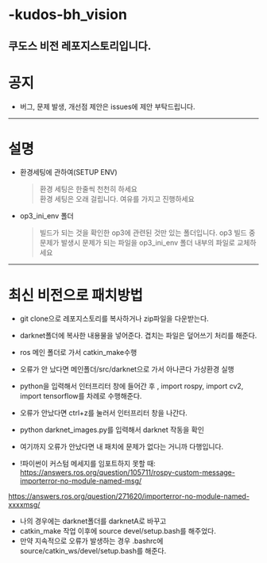 # -kudos-bh_vision
쿠도스 비전 레포지스토리입니다.
---

# 공지
 - 버그, 문제 발생, 개선점 제안은 issues에 제안 부탁드립니다.

---

# 설명
- 환경세팅에 관하여(SETUP ENV)
  >환경 세팅은 한줄씩 천천히 하세요  
  >환경 세팅은 오래 걸립니다. 여유를 가지고 진행하세요  

- op3_ini_env 폴더
  >빌드가 되는 것을 확인한 op3에 관련된 것만 있는 폴더입니다.
  >op3 빌드 중 문제가 발생시 문제가 되는 파일을 op3_ini_env 폴더 내부의 파일로 교체하세요

---

# 최신 비전으로 패치방법
- git clone으로 레포지스토리를 복사하거나 zip파일을 다운받는다.
- darknet폴더에 복사한 내용물을 넣어준다. 겹치는 파일은 덮어쓰기 처리를 해준다.
- ros 메인 폴더로 가서 catkin_make수행
- 오류가 안 났다면 메인폴더/src/darknet으로 가서 아나콘다 가상환경 실행
- python을 입력해서 인터프리터 창에 들어간 후 , import rospy, import cv2, import tensorflow를 차례로 수행해준다.
- 오류가 안났다면 ctrl+z를 눌러서 인터프리터 창을 나간다.
- python darknet_images.py를 입력해서 darknet 작동을 확인
- 여기까지 오류가 안났다면 내 패치에 문제가 없다는 거니까 다행입니다.

- !파이썬이 커스텀 메세지를 임포트하지 못할 때:   
https://answers.ros.org/question/105711/rospy-custom-message-importerror-no-module-named-msg/

https://answers.ros.org/question/271620/importerror-no-module-named-xxxxmsg/

- 나의 경우에는 darknet폴더를 darknetA로 바꾸고
- catkin_make 작업 이후에 source devel/setup.bash를 해주었다.  
- 만약 지속적으로 오류가 발생하는 경우 .bashrc에 source/catkin_ws/devel/setup.bash를 해준다.
